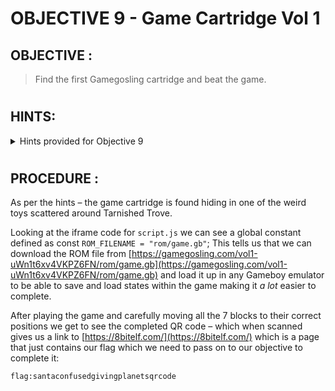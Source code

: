 # OBJECTIVE 9 - Game Cartridge Vol 1 #

## OBJECTIVE : ##
>Find the first Gamegosling cartridge and beat the game.
#  

## HINTS: ##
<details>
  <summary>Hints provided for Objective 9</summary>
  
>-  Listen for the gameboy cartridge detector's proximity sound that activates when near buried treasure. It may be worth checking around the strange toys in the Tarnished Trove.
>-  Giving things a little push never hurts.
>-  Out of sight but not out of ear-shot
>-  You think you fixed the QR code? Did you scan it and see where it leads?
</details>

#  

## PROCEDURE : ##

As per the hints – the game cartridge is found hiding in one of the weird toys scattered around Tarnished Trove.

Looking at the iframe code for `script.js` we can see a global constant defined as const `ROM_FILENAME = "rom/game.gb"`; 
This tells us that we can download the ROM file from [https://gamegosling.com/vol1-uWn1t6xv4VKPZ6FN/rom/game.gb](https://gamegosling.com/vol1-uWn1t6xv4VKPZ6FN/rom/game.gb) and load it up in any Gameboy emulator to be able to save and load states within the game making it *a lot* easier to complete.

After playing the game and carefully moving all the 7 blocks to their correct positions we get to see the completed QR code – which when scanned gives us a link to [https://8bitelf.com/](https://8bitelf.com/) which is a page that just contains our flag which we need to pass on to our objective to complete it:

```
flag:santaconfusedgivingplanetsqrcode
```
